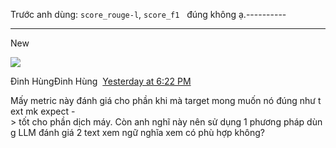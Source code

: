 
Trước anh dùng: `score_rouge-l`, `score_f1`   đúng không ạ.----------

---

New

![](https://ca.slack-edge.com/T07GKH6K2DP-U07G707HGAW-42aa95302eed-48)

Đinh HùngĐinh Hùng  [Yesterday at 6:22 PM](https://magicalaiworkspace.slack.com/archives/C07GKH6KS3T/p1734607373356919?thread_ts=1734350764.264059&cid=C07GKH6KS3T)  

Mấy metric này đánh giá cho phần khi mà target mong muốn nó đúng như text mk expect -> tốt cho phần dịch máy. Còn anh nghĩ này nên sử dụng 1 phương pháp dùng LLM đánh giá 2 text xem ngữ nghĩa xem có phù hợp không?